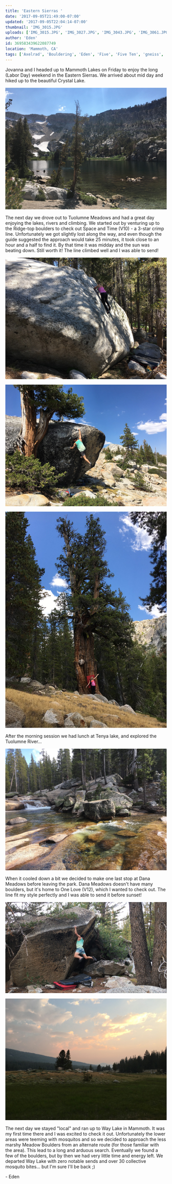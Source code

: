 ```yaml
---
title: 'Eastern Sierras '
date: '2017-09-05T21:49:00-07:00'
updated: '2017-09-05T22:04:14-07:00'
thumbnail: 'IMG_3015.JPG'
uploads: ['IMG_3015.JPG', 'IMG_3027.JPG', 'IMG_3043.JPG', 'IMG_3061.JPG', 'IMG_3097.JPG', 'IMG_3077.jpg', 'IMG_3078.JPG']
author: 'Eden'
id: 369583439622087749
location: 'Mammoth, CA'
tags: ['Axelrad', 'Bouldering', 'Eden', 'Five', 'Five Ten', 'gneiss', 'granite', 'mammoth', 'meadows', 'one love', 'space and time', 'Ten', 'tuolumne', 'way lake']
---
```


Jovanna and I headed up to Mammoth Lakes on Friday to enjoy the long (Labor Day) weekend in the Eastern Sierras. We arrived about mid day and hiked up to the beautiful Crystal Lake.

![](uploads/IMG_3015.JPG)

The next day we drove out to Tuolumne Meadows and had a great day enjoying the lakes, rivers and climbing. We started out by venturing up to the Ridge-top boulders to check out Space and Time (V10) \- a 3-star crimp line. Unfortunately we got slightly lost along the way, and even though the guide suggested the approach would take 25 minutes, it took close to an hour and a half to find it. By that time it was midday and the sun was beating down. Still worth it! The line climbed well and I was able to send!

![Jovanna running laps on a nice slab :)](uploads/IMG_3027.JPG)

![Space and Time (V10)](uploads/IMG_3043.JPG)

![Giant tree we found on our way down - Jovanna for scale](uploads/IMG_3061.JPG)

After the morning session we had lunch at Tenya lake, and explored the Tuolumne River...

![](uploads/IMG_3097.JPG)

When it cooled down a bit we decided to make one last stop at Dana Meadows before leaving the park. Dana Meadows doesn't have many boulders, but it's home to One Love (V12), which I wanted to check out. The line fit my style perfectly and I was able to send it before sunset!

![Me on One Love (V12)](uploads/IMG_3077.jpg)

![Leaving Dana Meadows](uploads/IMG_3078.JPG)

The next day we stayed "local" and ran up to Way Lake in Mammoth. It was my first time there and I was excited to check it out. Unfortunately the lower areas were teeming with mosquitos and so we decided to approach the less marshy Meadow Boulders from an alternate route (for those familiar with the area). This lead to a long and arduous search. Eventually we found a few of the boulders, but by then we had very little time and energy left. We departed Way Lake with zero notable sends and over 30 collective mosquito bites... but I'm sure I'll be back ;)

\- Eden
